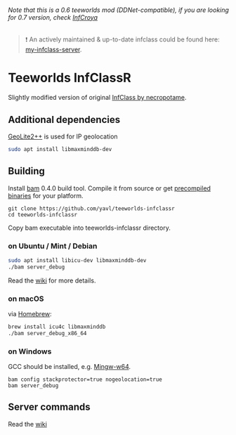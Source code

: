 ###### *Note that this is a 0.6 teeworlds mod (DDNet-compatible), if you are looking for 0.7 version, check [InfCroya](https://github.com/yavl/teeworlds-infcroya)*

> :exclamation: An actively maintained & up-to-date infclass could be found here: [my-infclass-server](https://github.com/bretonium/my-infclass-server).

# Teeworlds InfClassR
Slightly modified version of original [InfClass by necropotame](https://github.com/necropotame/teeworlds-infclass).
## Additional dependencies
[GeoLite2++](https://www.ccoderun.ca/GeoLite2++/api/) is used for IP geolocation
```bash
sudo apt install libmaxminddb-dev
```

## Building
Install [bam](https://github.com/matricks/bam) 0.4.0 build tool. Compile it from source or get [precompiled binaries](https://github.com/yavl/teeworlds-infclassR/tree/master/bin/bam) for your platform.
```
git clone https://github.com/yavl/teeworlds-infclassr
cd teeworlds-infclassr
```
Copy bam executable into teeworlds-infclassr directory.

### on Ubuntu / Mint / Debian
```bash
sudo apt install libicu-dev libmaxminddb-dev
./bam server_debug
```
Read the [wiki](https://github.com/yavl/teeworlds-infclassR/wiki) for more details.

### on macOS
via [Homebrew](https://brew.sh):
```bash
brew install icu4c libmaxminddb
./bam server_debug_x86_64
```

### on Windows
GCC should be installed, e.g. [Mingw-w64](https://mingw-w64.org).
```
bam config stackprotector=true nogeolocation=true
bam server_debug
```

## Server commands
Read the [wiki](https://github.com/yavl/teeworlds-infclassR/wiki)
